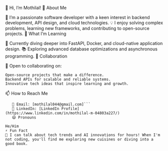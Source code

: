 👋 Hi, I’m Mothilal!
👀 About Me

🔭 I’m a passionate software developer with a keen interest in backend development, API design, and cloud technologies.
💡 I enjoy solving complex problems, learning new frameworks, and contributing to open-source projects.
🌱 What I’m Learning

🚀 Currently diving deeper into FastAPI, Docker, and cloud-native application design.
📚 Exploring advanced database optimizations and asynchronous programming.
💞️ Collaboration

🤝 Open to collaborating on:

    Open-source projects that make a difference.
    Backend APIs for scalable and reliable systems.
    Innovative tech ideas that inspire learning and growth.

📫 How to Reach Me
```
   📩 Email: [mothilal044@gmail.com]```
   💼 LinkedIn: [LinkedIn Profile](https://www.linkedin.com/in/mothilal-m-04803a227/)
   😄 Pronouns

He/Him
⚡ Fun Fact
💬 I can talk about tech trends and AI innovations for hours! When I'm not coding, you'll find me exploring new cuisines or diving into a good book.
